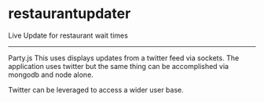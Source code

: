 restaurantupdater
=================

Live Update for restaurant wait times

************
Party.js
This uses displays updates from a twitter feed via sockets.
The application uses twitter but the same thing can be accomplished via mongodb and node alone.

Twitter can be leveraged to access a wider user base.